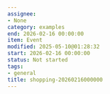 ```yaml
---
assignee:
- None
category: examples
end: 2026-02-16 00:00:00
item: Event
modified: 2025-05-10@01:28:32
start: 2026-02-16 00:00:00
status: Not started
tags:
- general
title: shopping-20260216000000
---
```


